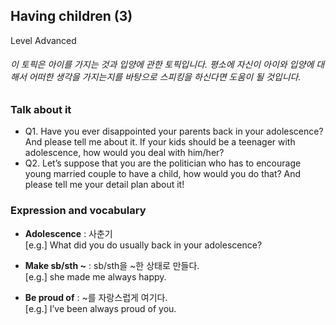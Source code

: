 ## Having children (3)
Level Advanced
###### 이 토픽은 아이를 가지는 것과 입양에 관한 토픽입니다. 평소에 자신이 아이와 입양에 대해서 어떠한 생각을 가지는지를 바탕으로 스피킹을 하신다면 도움이 될 것입니다.

### Talk about it
- Q1. Have you ever disappointed your parents back in your adolescence? And please tell me about it. If your kids should be a teenager with adolescence, how would you deal with him/her?
- Q2. Let’s suppose that you are the politician who has to encourage young married couple to have a child, how would you do that? And please tell me your detail plan about it!
### Expression and vocabulary
- **Adolescence** : 사춘기  
[e.g.] What did you do usually back in your adolescence?

- **Make sb/sth ~** : sb/sth을 ~한 상태로 만들다.  
[e.g.] she made me always happy.

- **Be proud of** : ~를 자랑스럽게 여기다.  
[e.g.] I’ve been always proud of you.


